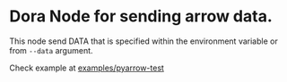 # Dora Node for sending arrow data.

This node send DATA that is specified within the environment variable or from `--data` argument.

Check example at [examples/pyarrow-test](examples/pyarrow-test)
